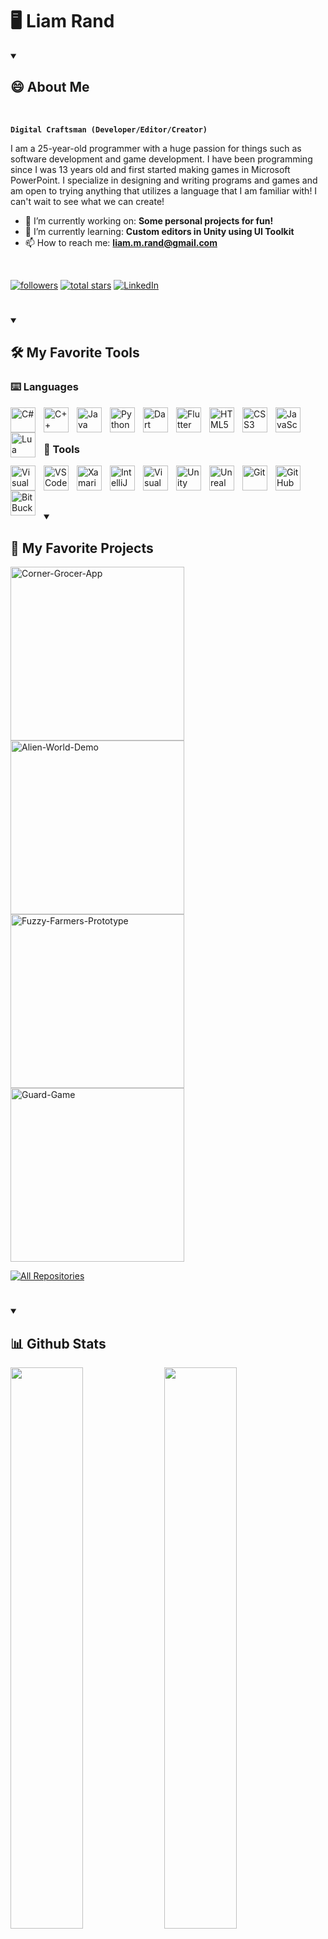 <h1>🖥️ Liam Rand</h1>

<details open> 
<summary><h2>😄 About Me</h2></summary>
<br />
 
**`Digital Craftsman (Developer/Editor/Creator)`**

I am a 25-year-old programmer with a huge passion for things such as software development and game development. I have been programming since I was 13 years old and first started making games in Microsoft PowerPoint. I specialize in designing and writing programs and games and am open to trying anything that utilizes a language that I am familiar with! I can't wait to see what we can create!

- 🔭 I’m currently working on: <b>Some personal projects for fun!</b>
- 🌱 I’m currently learning: <b>Custom editors in Unity using UI Toolkit</b>
- 📫 How to reach me: <b>liam.m.rand@gmail.com</b>

 <br />
<p align="left">
      <a href="https://github.com/liam-rand?tab=followers">
         <img alt="followers" title="Follow me on Github" src="https://custom-icon-badges.demolab.com/github/followers/liam-rand?color=236ad3&labelColor=1155ba&style=for-the-badge&logo=person-add&label=Follow&logoColor=white"/></a>
      <a href="https://github.com/liam-rand?tab=repositories&sort=stargazers">
         <img alt="total stars" title="Total stars on GitHub" src="https://custom-icon-badges.demolab.com/github/stars/liam-rand?color=55960c&style=for-the-badge&labelColor=488207&logo=star"/></a>
      <a href="https://www.linkedin.com/in/liam-rand/">
         <img alt="LinkedIn" title="LinkedIn" src="https://custom-icon-badges.demolab.com/badge/-LinkedIn-blue?style=for-the-badge&logoColor=white&logo=link-external"/></a>
</p>
</details>

#

<details open> 
<summary><h2>🛠️ My Favorite Tools</h2></summary>
 
### ⌨️ Languages

<img align="left" alt="C#" width="40px" style="padding-right:10px;" src="https://cdn.jsdelivr.net/gh/devicons/devicon/icons/csharp/csharp-original.svg"/>
<img align="left" alt="C++" width="40px" style="padding-right:10px;" src="https://cdn.jsdelivr.net/gh/devicons/devicon/icons/cplusplus/cplusplus-original.svg"/>
<img align="left" alt="Java" width="40px" style="padding-right:10px;" src="https://cdn.jsdelivr.net/gh/devicons/devicon/icons/java/java-original.svg"/>
<img align="left" alt="Python" width="40px" style="padding-right:10px;" src="https://cdn.jsdelivr.net/gh/devicons/devicon/icons/python/python-original.svg"/>
<img align="left" alt="Dart" width="40px" style="padding-right:10px;" src="https://cdn.jsdelivr.net/gh/devicons/devicon/icons/dart/dart-original.svg"/>
<img align="left" alt="Flutter" width="40px" style="padding-right:10px;" src="https://cdn.jsdelivr.net/gh/devicons/devicon/icons/flutter/flutter-original.svg"/>
<img align="left" alt="HTML5" width="40px" style="padding-right:10px;" src="https://cdn.jsdelivr.net/gh/devicons/devicon/icons/html5/html5-original.svg"/>
<img align="left" alt="CSS3" width="40px" style="padding-right:10px;" src="https://cdn.jsdelivr.net/gh/devicons/devicon/icons/css3/css3-original.svg"/>
<img align="left" alt="JavaScript" width="40px" style="padding-right:10px;" src="https://cdn.jsdelivr.net/gh/devicons/devicon/icons/javascript/javascript-original.svg"/>
<img align="left" alt="Lua" width="40px" style="padding-right:10px;" src="https://cdn.jsdelivr.net/gh/devicons/devicon/icons/lua/lua-original.svg"/>

<br />
<br />

### 🧰 Tools

<img align="left" alt="Visual Studio" width="40px" style="padding-right:10px;" src="https://cdn.jsdelivr.net/gh/devicons/devicon/icons/visualstudio/visualstudio-plain.svg"/>
<img align="left" alt="VS Code" width="40px" style="padding-right:10px;" src="https://cdn.jsdelivr.net/gh/devicons/devicon/icons/vscode/vscode-original.svg"/>
<img align="left" alt="Xamarin" width="40px" style="padding-right:10px;" src="https://cdn.jsdelivr.net/gh/devicons/devicon/icons/xamarin/xamarin-original.svg"/>
<img align="left" alt="IntelliJ IDEA" width="40px" style="padding-right:10px;" src="https://cdn.jsdelivr.net/gh/devicons/devicon/icons/intellij/intellij-original.svg"/>
<img align="left" alt="Visual Studio" width="40px" style="padding-right:10px;" src="https://cdn.jsdelivr.net/gh/devicons/devicon/icons/visualstudio/visualstudio-plain.svg"/>
<img align="left" alt="Unity" width="40px" style="padding-right:10px;" src="https://cdn.jsdelivr.net/gh/devicons/devicon/icons/unity/unity-original.svg"/>
<img align="left" alt="Unreal Engine" width="40px" style="padding-right:10px;" src="https://cdn.jsdelivr.net/gh/devicons/devicon/icons/unrealengine/unrealengine-original.svg"/>
<img align="left" alt="Git" width="40px" style="padding-right:10px;" src="https://cdn.jsdelivr.net/gh/devicons/devicon/icons/git/git-original.svg"/>
<img align="left" alt="GitHub" width="40px" style="padding-right:10px;" src="https://cdn.jsdelivr.net/gh/devicons/devicon/icons/github/github-original.svg"/>
<img align="left" alt="BitBucket" width="40px" style="padding-right:10px;" src="https://cdn.jsdelivr.net/gh/devicons/devicon/icons/bitbucket/bitbucket-original.svg"/>

<br />
</details>

<br />

#

<details open> 
  <summary><h2>📖 My Favorite Projects</h2></summary>

  <!-- Repo info cards - https://github.com/anuraghazra/github-readme-stats -->
  <!-- Small repo cards (fork) - https://github.com/DenverCoder1/github-readme-stats -->
  <p align="left">
    <a href="https://github.com/Liam-Rand/Corner-Grocer-App"><img width="278" src="https://github-readme-stats.vercel.app/api/pin/?username=liam-rand&repo=Corner-Grocer-App&theme=github_dark&hide_border=true&bg_color=151b25&icon_color=F8D866&show_icons=true" alt="Corner-Grocer-App"></a>
    <a href="https://github.com/Liam-Rand/Alien-World-Demo"><img width="278" src="https://github-readme-stats.vercel.app/api/pin/?username=liam-rand&repo=Alien-World-Demo&theme=github_dark&hide_border=true&bg_color=151b25&icon_color=F8D866&show_icons=true" alt="Alien-World-Demo"></a>
    <a href="https://github.com/Liam-Rand/Fuzzy-Farmers-Prototype"><img width="278" src="https://github-readme-stats.vercel.app/api/pin/?username=liam-rand&repo=Fuzzy-Farmers-Prototype&theme=github_dark&hide_border=true&bg_color=151b25&icon_color=F8D866&show_icons=true" alt="Fuzzy-Farmers-Prototype"></a>
    <a href="https://github.com/Liam-Rand/Guard-Game"><img width="278" src="https://github-readme-stats.vercel.app/api/pin/?username=liam-rand&repo=Guard-Game&theme=github_dark&hide_border=true&bg_color=151b25&icon_color=F8D866&show_icons=true" alt="Guard-Game"></a>
  </p>

  <a href="https://github.com/liam-rand?tab=repositories&sort=stargazers"><img alt="All Repositories" title="All Repositories" src="https://custom-icon-badges.demolab.com/badge/-Click%20Here%20For%20All%20My%20Repos-blue?style=for-the-badge&logoColor=white&logo=repo"/></a>
</details>

#
<details open> 
<summary><h2>📊 Github Stats</h2></summary>

<img width="48%" src="https://github-readme-stats.vercel.app/api?username=liam-rand&hide_border=true&theme=github_dark&show_icons=true"/>
<img width="48%" src="https://github-readme-stats.vercel.app/api/top-langs/?username=liam-rand&hide_border=true&theme=github_dark&show_icons=truelayout=compact"/>  
<br/>
 
 <b>NOTE:</b> Top languages is only a metric of the languages my public code consists of and doesn't reflect experience or skill level.
 
<img alt="Liam Rand's Activity Graph" src="https://github-readme-activity-graph.cyclic.app/graph/?username=liam-rand&theme=github-dark&hide_border=true" /></a>
</details>
<!--
**Liam-Rand/Liam-Rand** is a ✨ _special_ ✨ repository because its `README.md` (this file) appears on your GitHub profile.

Here are some ideas to get you started:

- 🔭 I’m currently working on ...
- 🌱 I’m currently learning ...
- 👯 I’m looking to collaborate on ...
- 🤔 I’m looking for help with ...
- 💬 Ask me about ...
- 📫 How to reach me: ...
- 😄 Pronouns: ...
- ⚡ Fun fact: ...
-->
